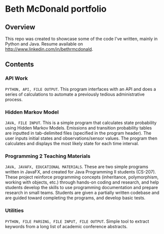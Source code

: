 # Beth McDonald portfolio

## Overview
This repo was created to showcase some of the code I've written, mainly in Python and Java.
Resume available on http://www.linkedin.com/in/bethrmcdonald.

## Contents

### API Work
`PYTHON, API, FILE OUTPUT`.  This program interfaces with an API and does a series of calculations to automate a previously tedious administrative process.

### Hidden Markov Model
`JAVA, FILE INPUT`.  This is a simple program that calculates state probability using Hidden Markov Models.  Emissions and transition probability tables are inputted in tab-delimited files (specified in the program header). The user inputs initial states and observations/sensor values. The program then calculates and displays the most likely state for each time interval.

### Programming 2 Teaching Materials
`JAVA, JAVAFX, EDUCATIONAL MATERIALS`.  These are two simple programs written in JavaFX, and created for Java Programming II students (CS-207).  These project reinforce programming concepts (inheritance, polymorphism, working with objects, etc.) through hands-on coding and research, and help students develop the skills to use programming documentation and prepare research in small teams.  Students are given a partially written codebase and are guided toward completing the programs, and develop basic tests.

### Utilities
`PYTHON, FILE PARSING, FILE INPUT, FILE OUTPUT`.  Simple tool to extract keywords from a long list of academic conference abstracts.